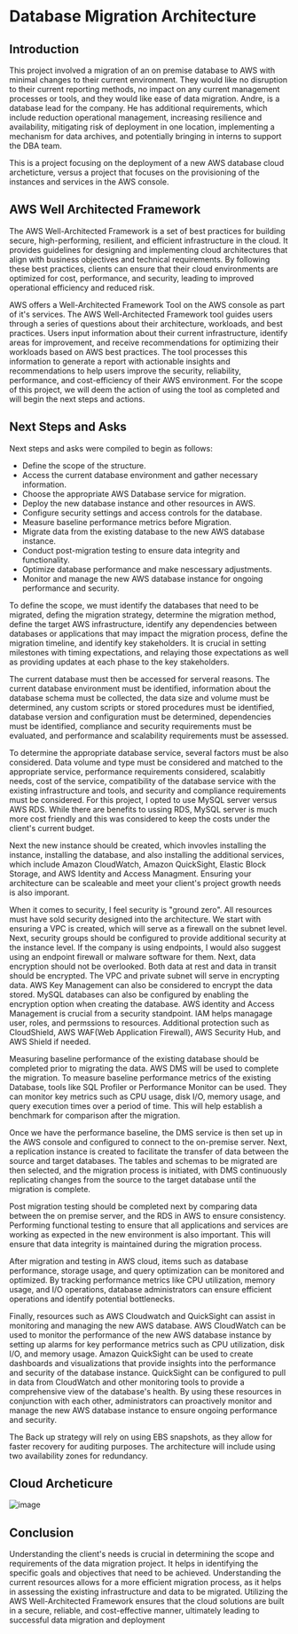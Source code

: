 # Database Migration Architecture


## Introduction

This project involved a migration of an on premise database to AWS with minimal changes to their current environment. They would like no disruption to their current reporting methods, no impact on any current management processes or tools, and they would like ease of data migration. Andre, is a database lead for the company. He has additional requirements, which include reduction operational management, increasing resilience and availability, mitigating risk of deployment in one location, implementing a mechanism for data archives, and potentially bringing in interns to support the DBA team.

This is a project focusing on the deployment of a new AWS database cloud archeticture, versus a project that focuses on the provisioning of the instances and services in the AWS console.


## AWS Well Architected Framework

The AWS Well-Architected Framework is a set of best practices for building secure, high-performing, resilient, and efficient infrastructure in the cloud. It provides guidelines for designing and implementing cloud architectures that align with business objectives and technical requirements. By following these best practices, clients can ensure that their cloud environments are optimized for cost, performance, and security, leading to improved operational efficiency and reduced risk.

AWS offers a Well-Architected Framework Tool on the AWS console as part of it's services. The AWS Well-Architected Framework tool guides users through a series of questions about their architecture, workloads, and best practices. Users input information about their current infrastructure, identify areas for improvement, and receive recommendations for optimizing their workloads based on AWS best practices. The tool processes this information to generate a report with actionable insights and recommendations to help users improve the security, reliability, performance, and cost-efficiency of their AWS environment. For the scope of this project, we will deem the action of using the tool as completed and will begin the next steps and actions. 



## Next Steps and Asks
Next steps and asks were compiled to begin as follows:


- Define the scope of the structure.
- Access the current database environment and gather necessary information.
- Choose the appropriate AWS Database service for migration.
- Deploy the new database instance and other resources in AWS.
- Configure security settings and access controls for the database.
- Measure baseline performance metrics before Migration.
- Migrate data from the existing database to the new AWS database instance.
- Conduct post-migration testing to ensure data integrity and functionality.
- Optimize database performance and make nescessary adjustments.
- Monitor and manage the new AWS database instance for ongoing performance and security.

To define the scope, we must identify the databases that need to be migrated, defing the migration strategy, determine the migration method, define the target AWS infrastructure, identify any dependencies between databases or applications that may impact the migration process, define the migration timeline, and identify key stakeholders. It is crucial in setting milestones with timing expectations, and relaying those expectations as well as providing updates at each phase to the key stakeholders.

The current database must then be accessed for serveral reasons. The current database environment must be identified, information about the database schema must be collected, the data size and volume must be determined, any custom scripts or stored procedures must be identified, database version and configuration must be determined, dependencies must be identified, compliance and security requirements must be evaluated, and performance and scalability requirements must be assessed.

To determine the appropriate database service, several factors must be also considered. Data volume and type must be considered and matched to the appropriate service, performance requirements considered, scalabitly needs, cost of the service, compatibility of the database service with the existing infrastructure and tools, and security and compliance requirements must be considered. For this project, I opted to use MySQL server versus AWS RDS. While there are benefits to ussing RDS, MySQL server is much more cost friendly and this was considered to keep the costs under the client's current budget. 

Next the new instance should be created, which invovles installing the instance, installing the database, and also installing the additional services, which include Amazon CloudWatch, Amazon QuickSight, Elastic Block Storage, and AWS Identity and Access Managment. Ensuring your architecture can be scaleable and meet your client's project growth needs is also imporant.  

When it comes to security, I feel security is "ground zero". All resources must have sold security designed into the architecture. We start with ensuring a VPC is created, which will serve as a firewall on the subnet level. Next, security groups should be configured to provide additional security at the instance level. If the company is using endpoints, I would also suggest using an endpoint firewall or malware software for them. Next, data encryption should not be overlooked. Both data at rest and data in transit should be encrypted. The VPC and private subnet will serve in encrypting data. AWS Key Management can also be considered to encrypt the data stored. MySQL databases can also be configured by enabling the encryption option when creating the database. AWS identity and Access Management is crucial from a security standpoint. IAM helps managage user, roles, and permssions to resources. Additional protection such as CloudShield, AWS WAF(Web Application Firewall), AWS Security Hub, and AWS Shield if needed.

Measuring baseline performance of the existing database should be completed prior to migrating the data. AWS DMS will be used to complete the migration. To measure baseline performance metrics of the existing Database, tools like SQL Profiler or Performance Monitor can be used. They can monitor key metrics such as CPU usage, disk I/O, memory usage, and query execution times over a period of time. This will help establish a benchmark for comparison after the migration.

Once we have the performance baseline, the DMS service is then set up in the AWS console and configured to connect to the on-premise server. Next, a replication instance is created to facilitate the transfer of data between the source and target databases. The tables and schemas to be migrated are then selected, and the migration process is initiated, with DMS continuously replicating changes from the source to the target database until the migration is complete.


Post migration testing should be completed next by comparing data between the on premise server, and the RDS in AWS to ensure consistency. Performing functional testing to ensure that all applications and services are working as expected in the new environment is also important. This will ensure that data integrity is maintained during the migration process.


After migration and testing in AWS cloud, items such as database performance, storage usage, and query optimization can be monitored and optimized. By tracking performance metrics like CPU utilization, memory usage, and I/O operations, database administrators can ensure efficient operations and identify potential bottlenecks. 

Finally, resources such as AWS Cloudwatch and QuickSight can assist in monitoring and managing the new AWS database. AWS CloudWatch can be used to monitor the performance of the new AWS database instance by setting up alarms for key performance metrics such as CPU utilization, disk I/O, and memory usage. Amazon QuickSight can be used to create dashboards and visualizations that provide insights into the performance and security of the database instance. QuickSight can be configured to pull in data from CloudWatch and other monitoring tools to provide a comprehensive view of the database's health. By using these resources in conjunction with each other, administrators can proactively monitor and manage the new AWS database instance to ensure ongoing performance and security.

The Back up strategy will rely on using EBS snapshots, as they allow for faster recovery for auditing purposes. The architecture will include using two availability zones for redundancy. 





## Cloud Archeticure



![image](https://github.com/dbriones49/Cloud-Projects/assets/143753667/f0cad0ab-c617-4d56-b968-6e1c7865789e)









## Conclusion
Understanding the client's needs is crucial in determining the scope and requirements of the data migration project. It helps in identifying the specific goals and objectives that need to be achieved. Understanding the current resources allows for a more efficient migration process, as it helps in assessing the existing infrastructure and data to be migrated. Utilizing the AWS Well-Architected Framework ensures that the cloud solutions are built in a secure, reliable, and cost-effective manner, ultimately leading to successful data migration and deployment


